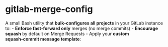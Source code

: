 # gitlab-merge-config
A small Bash utility that **bulk‑configures all projects** in your GitLab instance to:  - **Enforce fast‑forward only** merges (no merge commits) - **Encourage squash** by default on Merge Requests - Apply your **custom squash‑commit message template**:
